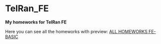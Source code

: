 # TelRan_FE
**My homeworks for TelRan FE**

Here you can see all the homeworks with preview:
[ALL HOMEWORKS FE-BASIC](https://redmaxmay.github.io/telran_fe_hw/)


